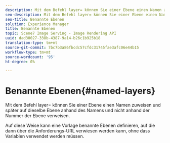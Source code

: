```yaml
---
description: Mit dem Befehl layer= können Sie einer Ebene einen Namen zuweisen und später auf dieselbe Ebene anhand des Namens und nicht anhand der Nummer der Ebene verweisen.
seo-description: Mit dem Befehl layer= können Sie einer Ebene einen Namen zuweisen und später auf dieselbe Ebene anhand des Namens und nicht anhand der Nummer der Ebene verweisen.
seo-title: Benannte Ebenen
solution: Experience Manager
title: Benannte Ebenen
topic: Scene7 Image Serving - Image Rendering API
uuid: dad30027-338b-4387-9a14-b26c1b925b18
translation-type: tm+mt
source-git-commit: 7bc7b3a86fbcdc57cfdc31745fae3afc06e44b15
workflow-type: tm+mt
source-wordcount: '95'
ht-degree: 0%

---
```



# Benannte Ebenen{#named-layers}

Mit dem Befehl layer= können Sie einer Ebene einen Namen zuweisen und später auf dieselbe Ebene anhand des Namens und nicht anhand der Nummer der Ebene verweisen.

Auf diese Weise kann eine Vorlage benannte Ebenen definieren, auf die dann über die Anforderungs-URL verwiesen werden kann, ohne dass Variablen verwendet werden müssen.
